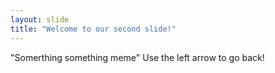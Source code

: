 ```yaml
---
layout: slide
title: "Welcome to our second slide!"
---
```

"Somerthing something meme"
Use the left arrow to go back!
